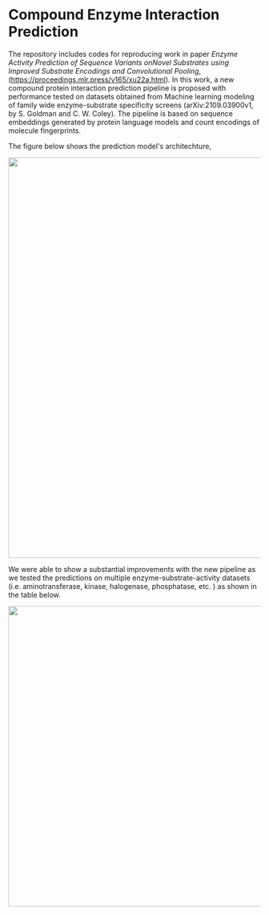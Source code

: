 # Compound Enzyme Interaction Prediction

The repository includes codes for reproducing work in paper _Enzyme Activity Prediction of Sequence Variants onNovel Substrates using Improved Substrate Encodings and Convolutional Pooling_, (https://proceedings.mlr.press/v165/xu22a.html). In this work, a new compound protein interaction prediction pipeline is proposed with performance tested on datasets obtained from Machine learning modeling of family wide enzyme-substrate specificity screens (arXiv:2109.03900v1, by S. Goldman and C. W. Coley). The pipeline is based on sequence embeddings generated by protein language models and count encodings of molecule fingerprints.

The figure below shows the prediction model's architechture,

<p align="center">
  <img width="800"  src="https://user-images.githubusercontent.com/47986787/167860254-fa45afa3-a81c-41f5-933d-68e460a70dcf.png">
</p>


We were able to show a substantial improvements with the new pipeline as we tested the predictions on multiple enzyme-substrate-activity datasets (i.e. aminotransferase, kinase, halogenase, phosphatase, etc. ) as shown in the table below.

<p align="center">
  <img width="600"  src="https://user-images.githubusercontent.com/47986787/167858775-a68e8706-4f7f-4aee-a368-f48f64727ea2.png">
</p>
